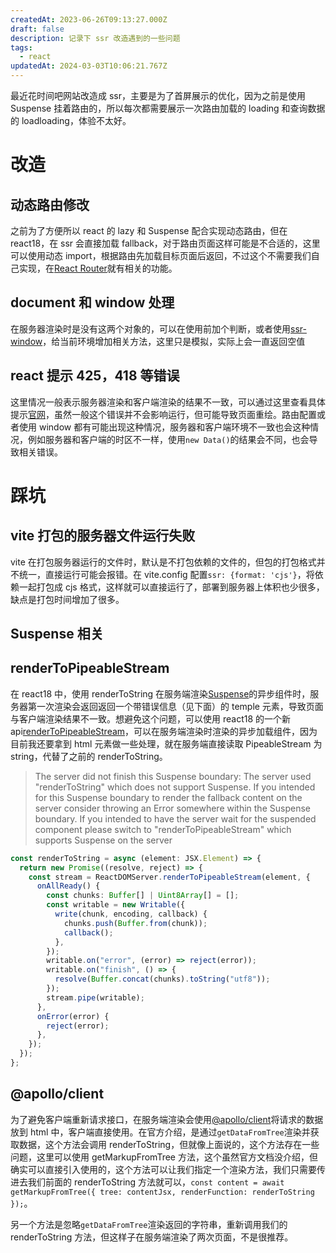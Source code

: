 ```yaml
---
createdAt: 2023-06-26T09:13:27.000Z
draft: false
description: 记录下 ssr 改造遇到的一些问题
tags:
  - react
updatedAt: 2024-03-03T10:06:21.767Z
---
```


最近花时间吧网站改造成 ssr，主要是为了首屏展示的优化，因为之前是使用 Suspense 挂着路由的，所以每次都需要展示一次路由加载的 loading 和查询数据的 loadloading，体验不太好。

# 改造

## 动态路由修改

之前为了方便所以 react 的 lazy 和 Suspense 配合实现动态路由，但在 react18，在 ssr 会直接加载 fallback，对于路由页面这样可能是不合适的，这里可以使用动态 import，根据路由先加载目标页面后返回，不过这个不需要我们自己实现，在[React Router](https://reactrouter.com/en/main/guides/ssr)就有相关的功能。

## document 和 window 处理

在服务器渲染时是没有这两个对象的，可以在使用前加个判断，或者使用[ssr-window](https://www.npmjs.com/package/ssr-window)，给当前环境增加相关方法，这里只是模拟，实际上会一直返回空值

## react 提示 425，418 等错误

这里情况一般表示服务器渲染和客户端渲染的结果不一致，可以通过这里查看具体提示[官网](https://legacy.reactjs.org/docs/error-decoder.html/?invariant=425)，虽然一般这个错误并不会影响运行，但可能导致页面重绘。路由配置或者使用 window 都有可能出现这种情况，服务器和客户端环境不一致也会这种情况，例如服务器和客户端的时区不一样，使用`new Data()`的结果会不同，也会导致相关错误。

# 踩坑

## vite 打包的服务器文件运行失败

vite 在打包服务器运行的文件时，默认是不打包依赖的文件的，但包的打包格式并不统一，直接运行可能会报错。在 vite.config 配置`ssr: {format: 'cjs'}`，将依赖一起打包成 cjs 格式，这样就可以直接运行了，部署到服务器上体积也少很多，缺点是打包时间增加了很多。

## Suspense 相关

## renderToPipeableStream

在 react18 中，使用 renderToString 在服务端渲染[Suspense](https://react.dev/reference/react/Suspense)的异步组件时，服务器第一次渲染会返回返回一个带错误信息（见下面）的 temple 元素，导致页面与客户端渲染结果不一致。想避免这个问题，可以使用 react18 的一个新 api[renderToPipeableStream](https://react.dev/reference/react-dom/server/renderToPipeableStream)，可以在服务端渲染时渲染的异步加载组件，因为目前我还要拿到 html 元素做一些处理，就在服务端直接读取 PipeableStream 为 string，代替了之前的 renderToString。

> The server did not finish this Suspense boundary: The server used "renderToString" which does not support Suspense. If you intended for this Suspense boundary to render the fallback content on the server consider throwing an Error somewhere within the Suspense boundary. If you intended to have the server wait for the suspended component please switch to "renderToPipeableStream" which supports Suspense on the server

```typescript
const renderToString = async (element: JSX.Element) => {
  return new Promise((resolve, reject) => {
    const stream = ReactDOMServer.renderToPipeableStream(element, {
      onAllReady() {
        const chunks: Buffer[] | Uint8Array[] = [];
        const writable = new Writable({
          write(chunk, encoding, callback) {
            chunks.push(Buffer.from(chunk));
            callback();
          },
        });
        writable.on("error", (error) => reject(error));
        writable.on("finish", () => {
          resolve(Buffer.concat(chunks).toString("utf8"));
        });
        stream.pipe(writable);
      },
      onError(error) {
        reject(error);
      },
    });
  });
};
```

## @apollo/client

为了避免客户端重新请求接口，在服务端渲染会使用[@apollo/client](https://www.apollographql.com/docs/react/performance/server-side-rendering/#executing-queries-with-getdatafromtree)将请求的数据放到 html 中，客户端直接使用。在官方介绍，是通过`getDataFromTree`渲染并获取数据，这个方法会调用 renderToString，但就像上面说的，这个方法存在一些问题，这里可以使用 getMarkupFromTree 方法，这个虽然官方文档没介绍，但确实可以直接引入使用的，这个方法可以让我们指定一个渲染方法，我们只需要传进去我们前面的 renderToString 方法就可以，`const content = await getMarkupFromTree({ tree: contentJsx, renderFunction: renderToString });`。

另一个方法是忽略`getDataFromTree`渲染返回的字符串，重新调用我们的 renderToString 方法，但这样子在服务端渲染了两次页面，不是很推荐。
